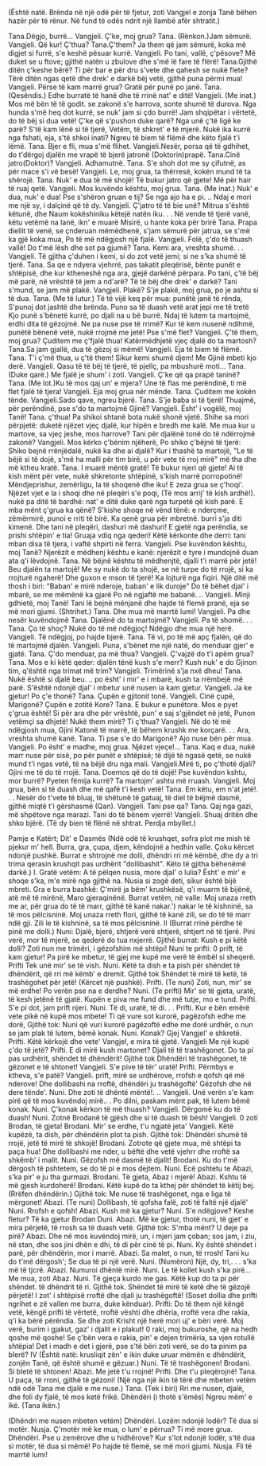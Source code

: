 (Është natë. Brënda në një odë për të fjetur, zoti Vangjel e zonja Tanë bëhen hazër për të rënur.
Në fund të odës ndrit një llambë afër shtratit.)


Tana.Dëgjo, burrë...
Vangjeli. Ç'ke, moj grua?
Tana. (Rënkon.)Jam sëmurë.
Vangjeli. Që kur! Ç'thua?
Tana.Ç'them? Ja them që jam sëmurë,
koka më digjet si furrë,
s'e keshë pësuar kurrë.
Vangjeli. Po tani, vallë, ç'pësove?
Më duket se u ftove;
gjithë natën u zbulove
dhe s'më lë fare të flërë!
Tana.Gjithë ditën ç'keshe bërë?
Ti për bar e për dru s'vete
dhe qahesh se nukë flete?
Tërë ditën ngas qetë
dhe drek' e darkë bëj vetë,
gjithë puna përmi mua!
Vangjeli. Përse të kam marrë grua?
Gratë për punë po janë.
Tana. (Qesëndis.)
Edhe burratë të hanë
dhe të rrinë nat' e ditë!
Vangjeli. (Me inat.)
Mos më bën të të godit.
se zakonë s'e harrova,
sonte shumë të durova.
Nga hunda s'më heq dot kurrë,
se nuk' jam si çdo burrë!
Jam shqipëtar i vërtetë,
do të bëj si dua vetë!
Ç'ke që s'pushon duke qarë?
Nga unë ç'të ligë ke parë?
S'të kam lënë si të tjerë,
Vetëm, të shkret' e të mjerë.
Nukë ika kurrë nga fshati,
eja, s'të shkoi inati?
Ngreu të biem të flëmë
dhe këto fjalë t'i lëmë.
Tana. Bjer e fli, mua s'më flihet.
Vangjeli.Nesër, porsa që të gdhihet,
do t'dërgoj djalën me vrapë
të bjerë jatronë (Doktorin)prapë.
Tana.Cinë jatro(Doktor)?
Vangjeli. Adhamutnë.
Tana. S'e shoh dot me sy çifutnë,
as për mace s'i vë besë!
Vangjeli. Le, moj grua, ta thërresë,
kokën mund të ta shërojë.
Tana. Nuk' e dua të më shojë!
Të bukur jatro që gjete!
Më për hair të ruaj qetë.
Vangjeli. Mos kuvëndo kështu, moj grua.
Tana. (Me inat.) Nuk' e dua, nuk' e dua!
Pse s'shëron gruan e tij?
Se nga ajo ha e pi. ..
Ndaj e mori me një sy,
i dalçinë që të dy.
Vangjeli. Ç'jatro të të bie unë?
Mitrua s'është këtunë,
dhe Naum kokëshiniku
këtejë natën iku. . .
Në vende të tjerë vanë,
këtu vetëmë na lanë,
ikn' e muarë Misirë,
u hante koka për brirë
Tana. Prapa diellit të venë,
se çnderuan mëmëdhenë,
s'jam sëmurë për jatrua,
se s'më ka gjë koka mua,
Po të më ndëgjosh një fjalë.
Vangjeli. Folë, ç'do të thuash vallë!
Do t'më lësh dhe sot pa gjumë?
Tana. Kemi ara, vreshta shumë. . .
Vangjeli. Të gjitha ç'duhen i kemi,
si do zot vetë jemi;
si ne s'ka shumë të tjerë.
Tana. Sa qe e ndyera vjehrrë,
pas takatit pleqërisë,
bënte punët e shtëpisë,
dhe kur ktheneshë nga ara,
gjejë darkënë përpara.
Po tani, ç'të bëj më parë,
në vrështë të jem a nd'arë?
Të të bëj dhe drek' e darkë?
Tani s'mund, se jam më plakë.
Vangjeli. Plakë? S'je plakë, moj grua,
po je ashtu si të dua.
Tana. (Me të lutur.) Të të vijë keq për mua:
punëtë janë të rënda,
S'punoj dot jashtë dhe brënda.
Puno sa të duash vetë
arat jepi me të tretë
Kjo punë s'bënetë kurrë,
po djali na u bë burrë.
Ndaj të lutem ta martojmë,
erdhi dita të gëzojmë.
Ne pa nuse pse të rrimë?
Kur të kem nusenë ndihmë,
punëtë bënenë vetë,
nukë rrojmë me jetë!
Pse s'më flet?
Vangjeli. Ç'të them, moj grua?
Çuditem me ç'fjalë thua!
Katërmëdhjetë vjeç djalë
do ta martosh?
Tana.Sa jam gjallë,
dua të gëzoj si mëmë!
Vangjeli. Eja të biem të flëmë.
Tana. T'i ç'më thua, u ç'të them!
Sikur kemi shumë djem!
Me Gjinë mbeti kjo derë.
Vangjeli. Qasu të të bëj të tjerë,
të pjellç, pa mbushurë moti...
Tana. (Duke qarë.) Me fjalë je shum' i zoti.
Vangjeli. Ç'ke që qa prapë taninë?
Tana. (Me lot.)Ku të mos qaj un' e mjera?
Une të flas me perëndinë,
ti më flet fjalë të tjera!
Vangjeli. Eja moj grua nër mënde.
Tana. Çuditem me kokën tënde.
Vangjeli.Sado qave, ngreu bjerë.
Tana. S'je baba si të tjerë!
Thuajmë, për perëndinë,
pse s'do ta martojmë Gjinë?
Vangjeli. Ësht' i vogëlë, moj Tanë!
Tana. ç'thua! Pa shikoi shtanë
bota nukë shonë vjetë.
Shihe sa mori përpjetë:
duketë njëzet vjeç djalë,
kur hipën e bredh me kalë.
Me mua kur u martove,
sa vjeç jeshe, mos harrove?
Tani për djalënë tonë
do të ndërrojmë zakonë?
Vangjeli. Mos kërko ç'bënim njëherë,
Po shiko ç'bëjnë të tjerë:
Shiko bejnë rrënjëdalë,
nukë ka dhe ai djalë?
Kur i thashë ta martojë,
"Le të bëjë si të dojë,
s'më ha malli për tim birë,
u për vete të rroj mirë"
më tha dhe më ktheu kratë.
Tana. I muarë mëntë gratë!
Të bukur njeri që gjete!
Ai të kish mënt për vete,
nukë shkretonte shtëpinë,
s'kish marrë porropotinë!
Mëndjeprishur, zemërligu,
la të shoqenë dhe iku!
E zeza grua se ç'hoqi'.
Njëzet vjet e la i shoqi
dhe në pleqëri s'e poqi,
(Të mos arrij' të kish ardhë!).
nukë pa ditë të bardhë:
nat' e ditë duke qarë
nga turpetë që kish parë.
E mba mënt ç'grua ka qënë?
S'kishe shoqe në vënd tënë:
e nderçme, zëmërmirë,
punoi e rriti të birë.
Ka qenë grua për mbretnë.
burri s'ja diti kimenë.
Dhe tani në pleqëri,
dashuri më dashuri!
E gjetë nga perëndia,
se prishi shtëpin' e tia!
Gruaja vdiq nga qederi!
Këtë kërkonte dhe derri:
tani mban disa të tjera,
i vaftë shpirti në ferra.
Vangjeli. Pse kuvëndon kështu, moj Tanë?
Njerëzit e mëdhenj kështu e kanë:
njerëzit e tyre i mundojnë
duan ata q'i lëvdojnë.
Tana. Në bëjnë kështu të mëdhenjtë,
djalli t'i marrë për jetë!
Beu djalën ta martojë!
Me sy nukë do ta shojë,
se në turpe do të rrojë,
si ka rrojturë ngaherë!
Dhe guxon e mson të tjerë!
Ka lojturë nga fiqiri.
Një ditë më thosh i biri:
"Baban' e mirë nderoje,
baban' e lik duroje"
Do të bëhet djal' i mbarë,
se me mëmënë ka gjarë
Po në ngjaftë me babanë. ..
Vangjeli.
Minji gdhietë, moj Tanë!
Tani lë bejnë mënjanë
dhe hajde të flemë pranë,
eja se më mori gjumi. (Shtrihet.)
Tana. Dhe mua më marrtë lumi!
Vangjeli.
Pa dhe nesër kuvëndojmë
Tana. Djalënë do ta martojmë?
Vangjeli. Pa të shomë. . .
Tana. Ço të shoç?
Nukë do të më ndëgjoç!
Ndëgjo dhe mua një herë.
Vangjeli.
Të ndëgjoj, po hajde bjerë.
Tana. Të vi, po të më apç fjalën,
që do të martojmë djalën.
Vangjeli. Puna, s'bënet me një natë,
do menduar gjer' e gjatë.
Tana. Ç'do menduar, pa më thua?
Vangjeli. Ç'vajzë do t'i apëm grua?
Tana. Mos e ki këtë qeder:
djalën tënë kush s'e merr?
Kush nuk' e do Gjinon tim,
q'është nga trimat më trim?
Vangjeli. Trimërinë s'ja nxë dheu!
Tana. Nukë është si djalë beu. ..
po ësht' i mir' e i mbarë,
kush ta rrëmbejë më parë.
S'është ndonjë djal' i mbetur
unë nusen ia kam gjetur.
Vangjeli. Ja ke gjetur! Po ç'e thonë?
Tana. Çupën e gjitonit tonë.
Vangjeli. Cinë çupë, Marigonë?
Çupën e zotitë Kore?
Tana. E bukur e punëtore.
Mos e pyet ç'grua është!
Si për ara dhe për vrështë,
pun' e saj s'gjëndet në jetë,
Punon vetëmçi sa dhjetë!
Nukë them mirë? Ti ç'thua?
Vangjeli. Në do të më ndëgjosh mua,
Gjini Katonë të marrë,
të bëhem krushk me korçarë. . .
Ara, vreshta shumë kanë.
Tana. Ti pse s'e do Marigonë?
Ajo nuse bën për mua.
Vangjeli. Po ësht' e madhe, moj grua.
Njëzet vjeçe!...
Tana. Kaq e dua,
nukë marr nuse për sisë,
po për punët e shtëpisë;
të dijë të ngasë qetë,
se nukë mund t'i ngas vetë,
të na bëjë dru nga mali.
Vangjeli.Mirë ti, po ç'thotë djali?
Gjini me të do të rrojë.
Tana. Doemos që do të dojë!
Pse kuvëndon kshtu, mor burrë?
Pyeten fëmija kurrë?
Ta martojm' ashtu më rruash.
Vangjeli. Moj grua, bën si të duash
dhe më qafë t'i kesh vetë!
Tana. Em këtu, em n'at jetë!. . .
Nesër do t'vete të bluaj,
të shëtunë të gatuaj,
të diel të bëjmë dasmë,
gjithë miqtë t'i gërshasmë (Qan).
Vangjeli. Tani pse qa?
Tana. Qaj nga gazi,
më shpëtove nga marazi.
Tani do të bënem vjerrë!
Vangjeli. Shuaj dritën dhe shko bjërë.
(Të dy bien të flënë në shtrat. Perdja mbyllet.)

Pamje e Katërt; Dit' e Dasmës
(Ndë odë të krushqet, sofra plot me mish të pjekur m'
hell. Burra, gra, çupa, djem, këndojnë a hedhin valle.
Çoku kërcet ndonjë pushkë. Burrat e shtrojnë me dolli,
dhëndri rri më këmbë, dhe dy a tri trima qerasin krushqit pas urdhërit "dollibashit". Këto të gjitha bëhenëmë darkë.)
I.
Gratë vetëm:
A të pëlqen nusia,
more djal' o lulia?
Ësht' e mir' e shoqe s'ka,
m'e mirë nga gjithë na.
Nusia si zogë deti,
sikur është bijë mbreti.
Gra e burra bashkë:
Ç'mirë ja bëm' krushkësë,
q'i muarm të bijënë,
atë më të mirënë,
Maro gjeraqinënë.
Burrat vetëm, në valle:
Moj unaza rreth me ar,
për grua do të të marr,
gjithë të kanë nakar.')
nakar le të kishninë,
sa të mos pëlcisninë.
Moj unaza rreth flori,
gjithë të kanë zili,
se do të të marr ndë gji.
Zili le të kishninë,
sa të mos pëlcisninë.
II
(Burrat rrinë përdhe të pinë me dolli.)
Nuni: Djalë, bjerë,
shtjerë verë
shtjerë, shtjert
në të tjerë.
Pini verë,
mor të mjerë,
se qederë
do tua nxjerrë.
Gjithë burrat:
Kush e pi këtë dolli?
Zoti nun me trimëri,
i gëzofshim më shtëpi!
Nuni te prifti: 0 prift, të kam gjetur!
Pa pirë ke mbetur,
të gjej me kupë me verë
të ëmbël si sheqerë.
Prifti Tek unë mir' se të vish.
Nuni. Këtë ta dish e ta pish
për shëndet të dhëndërit,
që rri më këmb' e dremit.
Gjithë tok
Shëndet të mirë të ketë,
të trashëgohet për jetë! (Kërcet
një pushkë).
Prifti. (Te nuni) Zoti, nun, mir' se më erdhe!
Po verën pse na e derdhe?
Nuni. (Te prifti)
Mir' se të gjeta, uratë,
të kesh jetënë të gjatë.
Kupën e piva me fund
dhe më tutje, mo e tund.
Prifti. S'e pi dot, jam prift njeri.
Nuni. Të di, uratë, të di. . .
Prifti. Kur e bën emërë vete
pikë në kupë mos mbete!
Ti që vure sot kurorë,
pagëzofsh edhe me dorë,
Gjithë tok:
Nuni që vuri kurorë
pagëzoftë edhe me dorë
urdhër, o nun se jam plak
të lutem, bëmë konak.
Nuni. Konak? Gjej Vangjel' e shkretë.
Prifti. Këtë kërkojë dhe vete'
Vangjel, e mira të gjetë.
Vangjeli Me një kupë ç'do të jetë?
Prifti. E di mirë kush martonet?
Djali të të trashëgonet.
Do ta pi pas urdhërit,
shëndet të dhëndërit!
Gjithë tok
Dhëndëri të trashëgonet,
të gëzonet e të shtonet!
Vangjeli. S'e pive të tër' uratë!
Prifti. Përmbys e ktheva, s'e patë?
Vangjeli. prift, mirë se urdhërove,
rrofsh e qofsh që më nderove!
Dhe dollibashi na rroftë,
dhëndëri ju trashëgoftë'
Gëzofsh dhe në dere tënde'.
Nuni. Dhe zoti të dhëntë mëntë!. ..
Vangjeli. Unë verën s'e kam pirë
që të mos kuvëndoj mirë.. .
Po dilni, paskam mënt pak,
të lutem bëmë konak.
Nuni. Ç'konak kërkon të më thuash?
Vangjeli. Dërgomë ku do të duash!
Nuni. Zotnë Brodanë të gjësh
dhe si të duash të bësh!
Vangjeli. 0 zoti Brodan, të gjeta!
Brodani. Mir' se erdhe, t'u ngjatë jeta'
Vangjeli. Këtë kupëzë, ta dish,
për dhëndërin plot ta pish.
Gjithë tok:
Dhëndëri shumë të rrojë,
jetë të mirë të shkojë!
Brodani. Zotrote që gjete mua,
më shtëpi ta paça hua!
Dhe dollibashi me nder,
u bëftë dhe vetë vjehrr
dhe rroftë sa shkëmb' i malit.
Nuni. Gëzofsh më dasmë të djalit!
Brodani. Ku do t'më dërgosh të pshtetem,
se do të pi e mos dejtem.
Nuni. Ecë pshtetu te Abazi,
s'ka pir' e ju tha gurmazi.
Brodani. Të gjeta, Abaz i mjerë!
Abazi. Kshtu të më gjesh kurdoherë!
Brodani. Këtë kupë do ta kthej
për shëndet të këtij bej.
(Rrëfen dhëndërin.)
Gjithë tok:
Me nuse të trashëgonet,
nga e liga të mërgonet!
Abazi. (Te nuni) Dollibash, të qofsha falë,
zoti të faltë një djalë'
Nuni. Rrofsh e qofsh!
Abazi. Kush më ka gjetur?
Nuni. S'e ndëgjove? Keshe fletur?
Të ka gjetur Brodan Duni.
Abazi. Më ke gjetur, thotë nuni,
të gjet' e mira përjetë,
të rrosh sa të duash vetë.
Gjithë tok:
S'mba mënt? U deje pa pirë?
Abazi. Dhe në mos kuvëndoj mirë,
un, i mjeri jam çoban;
sos jam, i ziu, në stan,
dhe sos jini dhën e dhi,
të di për cinë të pi.
Nuni. Ky është shëndet i parë,
për dhëndërin, mor i marrë.
Abazi. Sa malet, o nun, të rrosh!
Tani ku do t'më dërgosh';
Se dua të pi një verë.
Nuni. (Numëron) Një, dy, tri,. . . s'ka më të tjcrë.
Abazi. Numuroi dhëntë mirë.
Nuni. Le të kollet kush s'ka pirë...
Me mua, zoti Abaz.
Nuni. Të gjeça kurdo me gas.
Këtë kup do ta pi
për shëndet. të dhëndrit të ri.
Gjithë tok.
Shëndet të mirë të ketë
dhe të gëzojë përjetë!
I zot' i shtëpisë rroftë
dhe djali ju trashëgoftë!
(Soset dollia dhe prifti ngrihet e zë vallen me burra,
duke kënduar).
Prifti:
Do të them një këngë vetë,
këngë prifti të vërtetë,
rroftë vështi dhe dhëria,
rroftë vera dhe rakia,
q'i ka bërë përëndia.
Se dhe zoti Krisht një herë
mori uj' e bëri verë.
Moj verë, burim i gjakut,
gaz' i djalit e i plakut!
0 raki, moj bukuroshe,
që na hedh qoshe më qoshe!
Se ç'bën vera e rakia,
pin' e dejen trimëria,
sa vjen rotullë shtëpia!
Det i madh e det i gjerë,
pse s'të bëri zoti verë,
se do ta pinim pa blerë?
IV
(Është natë: krusliqit zën' e ikin duke uruar mëmën
e dhëndërit, zonjën Tanë, që është shumë e gëzuar.)
Nuni. Të të trashëgonen!
Brodani. Si bletë të shtonen!
Abazi. Me jetë t'u rrojnë!
Prifti. Dhe t'u pleqërojnë!
Tana. U paça, të rroni,
gjithë të gëzoni!
(Një nga një ikin të tërë dhe mbeten vetëm ndë odë
Tana me djalë e me nuse.)
Tana. (Tek i biri) Rri me nusen, djalë,
dhe foli dy fjalë,
të mos ketë frikë.
Dhëndëri (i thotë s'ëmës)
Ngreu mëm' e ikë.
(Tana ikën.)

(Dhëndri me nusen mbeten vetëm)
Dhëndëri. Lozëm ndonjë lodër?
Të dua si motër.
Nusja. Ç'motër më ke mua,
o lum' e përrua?
Ti më more grua.
Dhëndëri. Pse u zemërove
dhe u hidhërove?
Kur s'lot ndonjë lodër,
s'të dua si motër,
të dua si mëmë!
Po hajde të flemë,
se më mori gjumi.
Nusja. Fli të marrtë lumi!